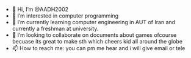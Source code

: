 - 👋 Hi, I’m @AADH2002
- 👀 I’m interested in computer programming
- 🌱 I’m currently learning computer engineering in AUT of Iran and currently a freshman at university.
- 💞️ I’m looking to collaborate on documents about games ofcourse becuase its great to make sth which cheers kid all around the globe
- 📫 How to reach me: you can pm me hear and i will give email or tele

<!---
AADH2002/AADH2002 is a ✨ special ✨ repository because its `README.md` (this file) appears on your GitHub profile.
You can click the Preview link to take a look at your changes.
--->
